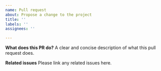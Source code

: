 ```yaml
---
name: Pull request
about: Propose a change to the project
title: ''
labels: ''
assignees: ''

---
```


**What does this PR do?**
A clear and concise description of what this pull request does.

**Related issues**
Please link any related issues here.
